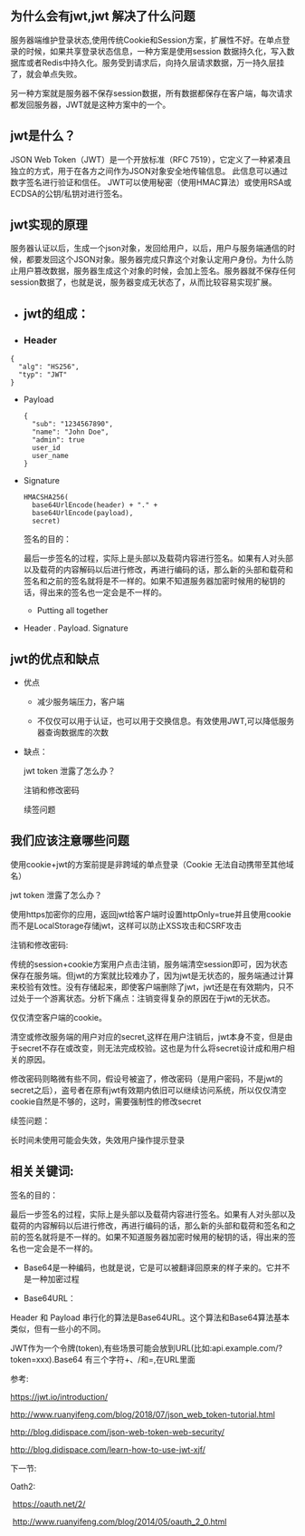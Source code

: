 ## 为什么会有jwt,jwt 解决了什么问题

服务器端维护登录状态,使用传统Cookie和Session方案，扩展性不好。在单点登录的时候，如果共享登录状态信息，一种方案是使用session 数据持久化，写入数据库或者Redis中持久化。服务受到请求后，向持久层请求数据，万一持久层挂了，就会单点失败。

另一种方案就是服务器不保存session数据，所有数据都保存在客户端，每次请求都发回服务器，JWT就是这种方案中的一个。

## jwt是什么？

JSON Web Token（JWT）是一个开放标准（RFC 7519），它定义了一种紧凑且独立的方式，用于在各方之间作为JSON对象安全地传输信息。 此信息可以通过数字签名进行验证和信任。 JWT可以使用秘密（使用HMAC算法）或使用RSA或ECDSA的公钥/私钥对进行签名。



## jwt实现的原理

服务器认证以后，生成一个json对象，发回给用户，以后，用户与服务端通信的时候，都要发回这个JSON对象。服务器完成只靠这个对象认定用户身份。为什么防止用户篡改数据，服务器生成这个对象的时候，会加上签名。服务器就不保存任何session数据了，也就是说，服务器变成无状态了，从而比较容易实现扩展。



- ## jwt的组成：

- ### Header

```
{
  "alg": "HS256",
  "typ": "JWT"
}
```



- Payload

  ```
  {
    "sub": "1234567890",
    "name": "John Doe",
    "admin": true
    user_id
    user_name
  }
  ```

  

- Signature

  ```
  HMACSHA256(
    base64UrlEncode(header) + "." +
    base64UrlEncode(payload),
    secret)
  ```

  签名的目的：

  最后一步签名的过程，实际上是头部以及载荷内容进行签名。如果有人对头部以及载荷的内容解码以后进行修改，再进行编码的话，那么新的头部和载荷和签名和之前的签名就将是不一样的。如果不知道服务器加密时候用的秘钥的话，得出来的签名也一定会是不一样的。

  - Putting all together

    

- Header . Payload. Signature



## jwt的优点和缺点

- 优点

  - 减少服务端压力，客户端

  - 不仅仅可以用于认证，也可以用于交换信息。有效使用JWT,可以降低服务器查询数据库的次数

    

- 缺点：

  jwt token 泄露了怎么办？

  注销和修改密码

  续签问题

## 我们应该注意哪些问题



使用cookie+jwt的方案前提是非跨域的单点登录（Cookie 无法自动携带至其他域名）

jwt token 泄露了怎么办？

使用https加密你的应用，返回jwt给客户端时设置httpOnly=true并且使用cookie而不是LocalStorage存储jwt，这样可以防止XSS攻击和CSRF攻击

注销和修改密码:

传统的session+cookie方案用户点击注销，服务端清空session即可，因为状态保存在服务端。但jwt的方案就比较难办了，因为jwt是无状态的，服务端通过计算来校验有效性。没有存储起来，即使客户端删除了jwt，jwt还是在有效期内，只不过处于一个游离状态。分析下痛点：注销变得复杂的原因在于jwt的无状态。

仅仅清空客户端的cookie。

清空或修改服务端的用户对应的secret,这样在用户注销后，jwt本身不变，但是由于secret不存在或改变，则无法完成校验。这也是为什么将secret设计成和用户相关的原因。

修改密码则略微有些不同，假设号被盗了，修改密码（是用户密码，不是jwt的secret之后），盗号者在原有jwt有效期内依旧可以继续访问系统，所以仅仅清空cookie自然是不够的，这时，需要强制性的修改secret

续签问题：

长时间未使用可能会失效，失效用户操作提示登录



## 相关关键词:

签名的目的：

最后一步签名的过程，实际上是头部以及载荷内容进行签名。如果有人对头部以及载荷的内容解码以后进行修改，再进行编码的话，那么新的头部和载荷和签名和之前的签名就将是不一样的。如果不知道服务器加密时候用的秘钥的话，得出来的签名也一定会是不一样的。

- Base64是一种编码，也就是说，它是可以被翻译回原来的样子来的。它并不是一种加密过程

- Base64URL：

Header 和 Payload 串行化的算法是Base64URL。这个算法和Base64算法基本类似，但有一些小的不同。

JWT作为一个令牌(token),有些场景可能会放到URL(比如:api.example.com/?token=xxx).Base64 有三个字符+、/和=,在URL里面



参考:

https://jwt.io/introduction/

http://www.ruanyifeng.com/blog/2018/07/json_web_token-tutorial.html

http://blog.didispace.com/json-web-token-web-security/

http://blog.didispace.com/learn-how-to-use-jwt-xjf/



下一节:

Oath2:

​	https://oauth.net/2/

​	http://www.ruanyifeng.com/blog/2014/05/oauth_2_0.html